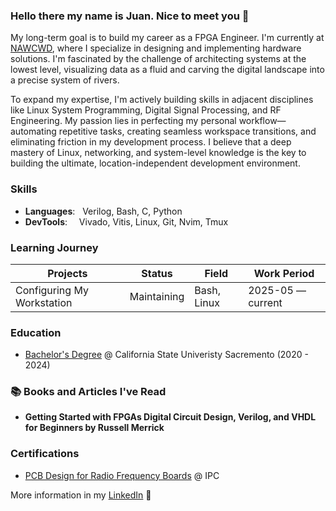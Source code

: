 ### Hello there my name is Juan. Nice to meet you 👋

My long-term goal is to build my career as a FPGA Engineer. I'm currently at [NAWCWD](https://www.navair.navy.mil/nawcwd/), where I specialize in designing and implementing hardware solutions. I'm fascinated by the challenge of architecting systems at the lowest level, visualizing data as a fluid and carving the digital landscape into a precise system of rivers.

To expand my expertise, I'm actively building skills in adjacent disciplines like Linux System Programming, Digital Signal Processing, and RF Engineering. My passion lies in perfecting my personal workflow—automating repetitive tasks, creating seamless workspace transitions, and eliminating friction in my development process. I believe that a deep mastery of Linux, networking, and system-level knowledge is the key to building the ultimate, location-independent development environment.

### Skills 
- **Languages**:  &nbsp;          Verilog, Bash, C, Python
- **DevTools**:   &nbsp;          Vivado, Vitis, Linux, Git, Nvim, Tmux  

### Learning Journey 
| Projects                  | Status                   | Field                         | Work Period           |
| ----------------------------- | -------------------------- | ----------------------------- | --------------------- |
| Configuring My Workstation | Maintaining | Bash, Linux    | 2025-05 — current |

### Education 
- [Bachelor's Degree](https://github.com/jlopez6077/bachelor-diploma) @ California State Univeristy Sacremento (2020 - 2024)

### 📚 Books and Articles I've Read
- **Getting Started with FPGAs Digital Circuit Design, Verilog, and VHDL for Beginners by Russell Merrick** 
  
### Certifications 
- [PCB Design for Radio Frequency Boards](https://github.com/jlopez6077/jlopez6077/blob/main/PCB_Design_RF_Boards_Certification_Juan_Lopez.pdf) @ IPC

More information in my [LinkedIn](https://www.linkedin.com/in/jlopez6077/) 🚀
